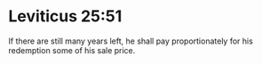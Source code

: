 # Leviticus 25:51

If there are still many years left, he shall pay proportionately for his redemption some of his sale price.
